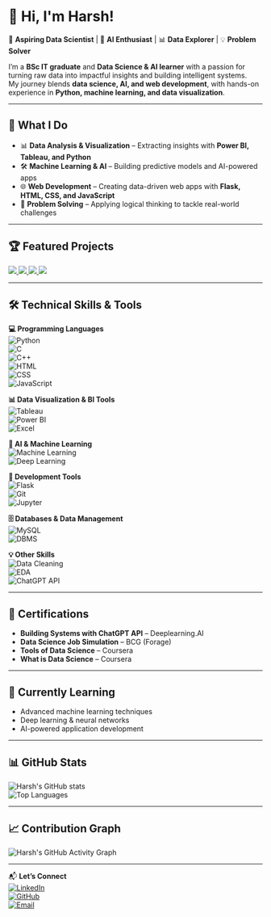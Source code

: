 # 👋 Hi, I'm Harsh!  
🚀 **Aspiring Data Scientist** | 🤖 **AI Enthusiast** | 📊 **Data Explorer** | 💡 **Problem Solver**  

I’m a **BSc IT graduate** and **Data Science & AI learner** with a passion for turning raw data into impactful insights and building intelligent systems.  
My journey blends **data science, AI, and web development**, with hands-on experience in **Python, machine learning, and data visualization**.  

---

## 💼 What I Do
- 📊 **Data Analysis & Visualization** – Extracting insights with **Power BI, Tableau, and Python**  
- 🛠 **Machine Learning & AI** – Building predictive models and AI-powered apps  
- 🌐 **Web Development** – Creating data-driven web apps with **Flask, HTML, CSS, and JavaScript**  
- 🧠 **Problem Solving** – Applying logical thinking to tackle real-world challenges  

---


## 🏆 Featured Projects  

<a href="https://github.com/hsrahh/DataVizify">
  <img src="https://github-readme-stats.vercel.app/api/pin/?username=hsrahh&repo=DataVizify&theme=tokyonight" />
</a>
<a href="https://github.com/hsrahh/SOS">
  <img src="https://github-readme-stats.vercel.app/api/pin/?username=hsrahh&repo=SOS&theme=tokyonight" />
</a>
<a href="https://github.com/hsrahh/GP-360">
  <img src="https://github-readme-stats.vercel.app/api/pin/?username=hsrahh&repo=GP-360&theme=tokyonight" />
</a>
<a href="https://github.com/hsrahh/APTA">
  <img src="https://github-readme-stats.vercel.app/api/pin/?username=hsrahh&repo=APTA&theme=tokyonight" />
</a>




---

## 🛠 Technical Skills & Tools  

**💻 Programming Languages**  
![Python](https://img.shields.io/badge/Python-3776AB?style=for-the-badge&logo=python&logoColor=white)  
![C](https://img.shields.io/badge/C-00599C?style=for-the-badge&logo=c&logoColor=white)  
![C++](https://img.shields.io/badge/C++-00599C?style=for-the-badge&logo=cplusplus&logoColor=white)  
![HTML](https://img.shields.io/badge/HTML5-E34F26?style=for-the-badge&logo=html5&logoColor=white)  
![CSS](https://img.shields.io/badge/CSS3-1572B6?style=for-the-badge&logo=css3&logoColor=white)  
![JavaScript](https://img.shields.io/badge/JavaScript-F7DF1E?style=for-the-badge&logo=javascript&logoColor=black)  

**📊 Data Visualization & BI Tools**  
![Tableau](https://img.shields.io/badge/Tableau-E97627?style=for-the-badge&logo=tableau&logoColor=white)  
![Power BI](https://img.shields.io/badge/Power%20BI-F2C811?style=for-the-badge&logo=powerbi&logoColor=black)  
![Excel](https://img.shields.io/badge/Microsoft%20Excel-217346?style=for-the-badge&logo=microsoftexcel&logoColor=white)  

**🧠 AI & Machine Learning**  
![Machine Learning](https://img.shields.io/badge/Machine%20Learning-102230?style=for-the-badge&logo=tensorflow&logoColor=orange)  
![Deep Learning](https://img.shields.io/badge/Deep%20Learning-FF6F00?style=for-the-badge&logo=keras&logoColor=white)  

**🧰 Development Tools**  
![Flask](https://img.shields.io/badge/Flask-000000?style=for-the-badge&logo=flask&logoColor=white)  
![Git](https://img.shields.io/badge/Git-F05032?style=for-the-badge&logo=git&logoColor=white)  
![Jupyter](https://img.shields.io/badge/Jupyter-F37626?style=for-the-badge&logo=jupyter&logoColor=white)  

**🗄 Databases & Data Management**  
![MySQL](https://img.shields.io/badge/MySQL-4479A1?style=for-the-badge&logo=mysql&logoColor=white)  
![DBMS](https://img.shields.io/badge/DBMS-025E8C?style=for-the-badge&logo=databricks&logoColor=white)  

**💡 Other Skills**  
![Data Cleaning](https://img.shields.io/badge/Data%20Cleaning-4CAF50?style=for-the-badge&logo=databricks&logoColor=white)  
![EDA](https://img.shields.io/badge/EDA-673AB7?style=for-the-badge&logo=plotly&logoColor=white)  
![ChatGPT API](https://img.shields.io/badge/ChatGPT%20API-412991?style=for-the-badge&logo=openai&logoColor=white)  

---

## 📜 Certifications
- **Building Systems with ChatGPT API** – Deeplearning.AI  
- **Data Science Job Simulation** – BCG (Forage)  
- **Tools of Data Science** – Coursera  
- **What is Data Science** – Coursera  

---

## 🌱 Currently Learning
- Advanced machine learning techniques  
- Deep learning & neural networks  
- AI-powered application development  

---

## 📊 GitHub Stats

![Harsh's GitHub stats](https://github-readme-stats.vercel.app/api?username=hsrahh&show_icons=true&theme=tokyonight)  
![Top Languages](https://github-readme-stats.vercel.app/api/top-langs/?username=hsrahh&layout=compact&theme=tokyonight)  

---

## 📈 Contribution Graph
![Harsh's GitHub Activity Graph](https://github-readme-activity-graph.vercel.app/graph?username=hsrahh&theme=tokyo-night)  

---

📬 **Let’s Connect**  
[![LinkedIn](https://img.shields.io/badge/LinkedIn-0A66C2?style=for-the-badge&logo=linkedin&logoColor=white)](https://www.linkedin.com/in/harsh-joil-0bbb3227a/)  
[![GitHub](https://img.shields.io/badge/GitHub-000?style=for-the-badge&logo=github&logoColor=white)](https://github.com/hsrahh)  
[![Email](https://img.shields.io/badge/Email-harshjoil02%40gmail.com-red?style=for-the-badge&logo=gmail&logoColor=white)](mailto:harshjoil02@gmail.com)  

